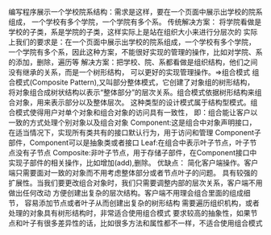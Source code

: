 编写程序展示一个学校院系结构：需求是这样，要在一个页面中展示出学校的院系组成，
一个学校有多个学院，一个学院有多个系。
传统解决方案：
将学院看做是学校的子类，系是学院的子类，这样实际上是站在组织大小来进行分层次的
实际上我们的要求是：在一个页面中展示出学校的院系组成，一个学校有多个学院，
一个学院有多个系，因此这种方案，不能很好实现的管理的操作，比如对学院、系的添加，删除，遍历等
解决方案：把学校、院、系都看做是组织结构，他们之间没有继承的关系，而是一个树形结构，
可以更好的实现管理操作。=>组合模式
组合模式(Composite Pattern),又叫部分整体模式，它创建了对象组的树形结构，
将对象组合成树状结构以表示“整体部分”的层次关系。组合模式依据树形结构来组合对象，用来表示部分以及整体层次。
这种类型的设计模式属于结构型模式。组合模式使得用户对单个对象和组合对象的访问具有一致性，
即：组合能让客户以一致的方式处理个别对象以及组合对象
Component:这是组合中对象声明接口，在适当情况下，实现所有类共有的接口默认行为，用于访问和管理
Component子部件，Component可以是抽象类或者接口
Leaf:在组合中表示叶子节点，叶子节点没有子节点
Composite:非叶子节点，用于存储子部件，在Component接口中实现子部件的相关操作，比如增加(add),删除。
优缺点：
简化客户端操作。客户端只需要面对一致的对象而不用考虑整体部分或者节点叶子的问题。
具有较强的扩展性。当我们要更改组合对象时，我们只需要调整内部的层次关系，客户端不用做出任何改动
方便创建出复杂的层次结构。客户端不用理会组合里面的组成细节，
容易添加节点或者叶子从而创建出复杂的树形结构
需要遍历组织机构，或者处理的对象具有树形结构时，非常适合使用组合模式
要求较高的抽象性，如果节点和叶子有很多差异性的话，比如很多方法和属性都不一样，不适合使用组合模式